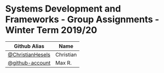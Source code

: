 # Systems Development and Frameworks - Group Assignments - Winter Term 2019/20

| Github Alias                                         | Name         |
| ---------------------------------------------------- | ------------ |
| [@ChristianHesels](https://github.com/ChristianHesels)                     | Christian     |
| [@github-account](https://github.com/XnasaV) | Max R.       |
